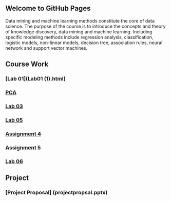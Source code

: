 ## Welcome to GitHub Pages

Data mining and machine learning methods constitute the core of data science. The purpose of the course is to introduce the concepts and theory of knowledge discovery, data mining and machine learning. Including specific modeling methods include regression analysis, classification, logistic models, non-linear models, decision tree, association rules, neural network and support vector machines.


## Course Work

### [Lab 01](Lab01 (1).html)
### [PCA](PCA.html)
### [Lab 03](Lab03.html)
### [Lab 05](Lab05.html)
### [Assignment 4](Assignment4.html)
### [Assignment 5](Assignment5.html)
### [Lab 06](Lab6.html)


## Project

### [Project Proposal] (projectpropsal.pptx)
